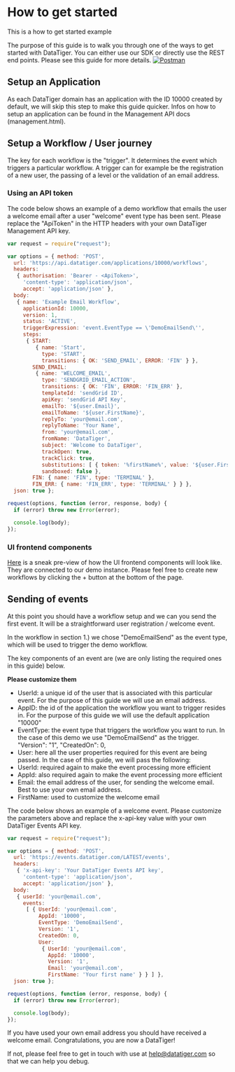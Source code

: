# How to get started 
This is a how to get started example

The purpose of this guide is to walk you through one of the ways to get started with DataTiger. You can either use our SDK or directly use the REST end points. Please see this guide for more details. [![Postman](https://run.pstmn.io/button.svg)](https://github.com/DataTigerGitHub/API-Docs-and-Code/blob/master/web/postman.md)


## Setup an Application

As each DataTiger domain has an application with the ID 10000 created by default, we will skip this step to make this guide quicker. Infos on how to setup an application can be found in the Management API docs (management.html). 

## Setup a Workflow / User journey

The key for each workflow is the "trigger". It determines the event which triggers a particular workflow. A trigger can for example be the registration of a new user, the passing of a level or the validation of an email address. 

### Using an API token

The code below shows an example of a demo workflow that emails the user a welcome email after a user "welcome" event type has been sent. Please replace the "ApiToken" in the HTTP headers with your own DataTiger Management API key. 


```js
var request = require("request");

var options = { method: 'POST',
  url: 'https://api.datatiger.com/applications/10000/workflows',
  headers: 
   { authorisation: 'Bearer - <ApiToken>',
     'content-type': 'application/json',
     accept: 'application/json' },
  body: 
   { name: 'Example Email Workflow',
     applicationId: 10000,
     version: 1,
     status: 'ACTIVE',
     triggerExpression: 'event.EventType == \'DemoEmailSend\'',
     steps: 
      { START: 
         { name: 'Start',
           type: 'START',
           transitions: { OK: 'SEND_EMAIL', ERROR: 'FIN' } },
        SEND_EMAIL: 
         { name: 'WELCOME_EMAIL',
           type: 'SENDGRID_EMAIL_ACTION',
           transitions: { OK: 'FIN', ERROR: 'FIN_ERR' },
           templateId: 'sendGrid ID',
           apiKey: 'sendGrid API Key',
           emailTo: '${user.Email}',
           emailToName: '${user.FirstName}',
           replyTo: 'your@email.com',
           replyToName: 'Your Name',
           from: 'your@email.com',
           fromName: 'DataTiger',
           subject: 'Welcome to DataTiger',
           trackOpen: true,
           trackClick: true,
           substitutions: [ { token: '%firstName%', value: '${user.FirstName}' } ],
           sandboxed: false },
        FIN: { name: 'FIN', type: 'TERMINAL' },
        FIN_ERR: { name: 'FIN_ERR', type: 'TERMINAL' } } },
  json: true };

request(options, function (error, response, body) {
  if (error) throw new Error(error);

  console.log(body);
});
```



### UI frontend components

[Here](http://ui.datatiger.com) is a sneak pre-view of how the UI frontend components will look like. They are connected to our demo instance. Please feel free to create new workflows by clicking the + button at the bottom of the page.


## Sending of events 

At this point you should have a workflow setup and we can you send the first event. It will be a straightforward user registration / welcome event. 

In the workflow in section 1.) we chose "DemoEmailSend" as the event type, which will be used to trigger the demo workflow.
 

The key components of an event are (we are only listing the required ones in this guide) below.

**Please customize them**

* UserId: a unique id of the user that is associated with this particular event. For the purpose of this guide we will use an email address.  
* AppID: the id of the application the workflow you want to trigger resides in. For the purpose of this guide we will use the default application "10000"
* EventType: the event type that triggers the workflow you want to run. In the case of this demo we use "DemoEmailSend" as the trigger. 
    "Version": "1",
    "CreatedOn": 0,
* User: here all the user properties required for this event are being passed. In the case of this guide, we will pass the following:
* UserId: required again to make the event processing more efficient
* AppId: also required again to make the event processing more efficient
* Email: the email address of the user, for sending the welcome email. Best to use your own email address. 
* FirstName: used to customize the welcome email


The code below shows an example of a welcome event. Please customize the parameters above and replace the x-api-key value with your own DataTiger Events API key. 

```js
var request = require("request");

var options = { method: 'POST',
  url: 'https://events.datatiger.com/LATEST/events',
  headers: 
   { 'x-api-key': 'Your DataTiger Events API key',
     'content-type': 'application/json',
     accept: 'application/json' },
  body: 
   { userId: 'your@email.com',
     events: 
      [ { UserId: 'your@email.com',
          AppId: '10000',
          EventType: 'DemoEmailSend',
          Version: '1',
          CreatedOn: 0,
          User: 
           { UserId: 'your@email.com',
             AppId: '10000',
             Version: '1',
             Email: 'your@email.com',
             FirstName: 'Your first name' } } ] },
  json: true };

request(options, function (error, response, body) {
  if (error) throw new Error(error);

  console.log(body);
});
```

If you have used your own email address you should have received a welcome email. Congratulations, you are now a DataTiger!

If not, please feel free to get in touch with use at help@datatiger.com so that we can help you debug. 




